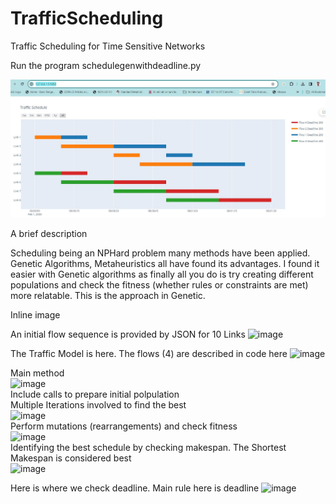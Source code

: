 # TrafficScheduling
Traffic Scheduling for Time Sensitive Networks  

Run the program schedulegenwithdeadline.py

![Resulting Schedule](schedule8Links.JPG)

A brief description

Scheduling being an NPHard problem many methods have been applied.
Genetic Algorithms, Metaheuristics all have found its advantages.
I found it easier with Genetic algorithms as finally all you do is
try creating different populations and check the fitness (whether rules or constraints are met)
more relatable. This is the approach in Genetic. 

Inline image

An initial flow sequence is provided by JSON for 10 Links
![image](https://github.com/user-attachments/assets/d3a073fb-2120-4026-ae8b-0cbda77eb37f)

The Traffic Model is here. The flows (4) are described in code here
![image](https://github.com/user-attachments/assets/40209bdb-b804-4f45-a6ca-2561cb66fd51) 

Main method  
![image](https://github.com/user-attachments/assets/ee561a0a-76f6-4bb7-bb47-996def607bca)  
Include calls to prepare initial polpulation  
Multiple Iterations involved to find the best  
![image](https://github.com/user-attachments/assets/b708fbb6-0ed8-41dd-a99d-8bfe5950f57b)  
Perform mutations (rearrangements) and check fitness  
![image](https://github.com/user-attachments/assets/85ae25f5-dd4d-448a-977c-1df203865d2f)  
Identifying the best schedule by checking makespan. The Shortest Makespan is considered best  
![image](https://github.com/user-attachments/assets/b5d1b91e-fecb-40ac-bdfe-3fdf63b86562)  

Here is where we check deadline. Main rule here is deadline
![image](https://github.com/user-attachments/assets/5e96e946-e092-43a1-bef5-e06e668cf839)







